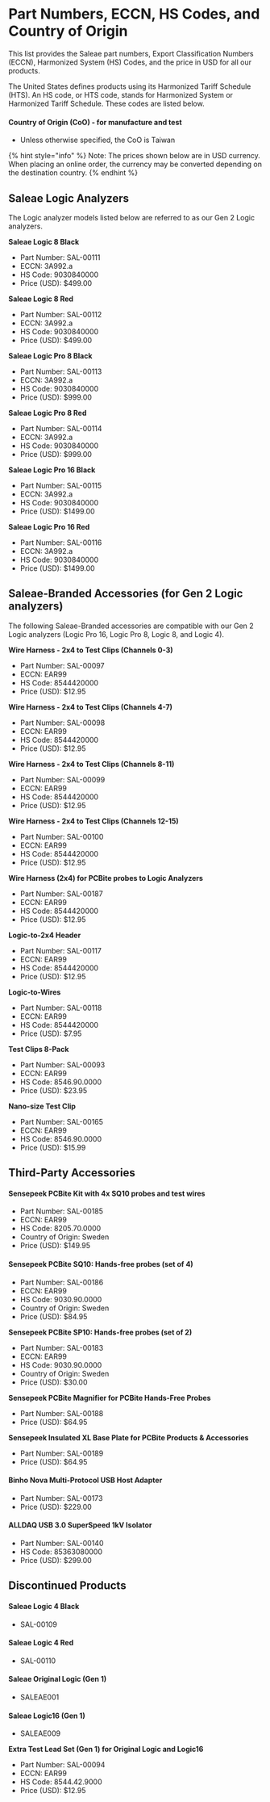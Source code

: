 # Part Numbers, ECCN, HS Codes, and Country of Origin

This list provides the Saleae part numbers, Export Classification Numbers (ECCN), Harmonized System (HS) Codes, and the price in USD for all our products.

The United States defines products using its Harmonized Tariff Schedule (HTS). An HS code, or HTS code, stands for Harmonized System or Harmonized Tariff Schedule. These codes are listed below.

#### Country of Origin (CoO) - for manufacture and test

* Unless otherwise specified, the CoO is Taiwan

{% hint style="info" %}
Note: The prices shown below are in USD currency. When placing an online order, the currency may be converted depending on the destination country.
{% endhint %}

## Saleae Logic Analyzers

The Logic analyzer models listed below are referred to as our Gen 2 Logic analyzers.

**Saleae Logic 8 Black**

* Part Number: SAL-00111
* ECCN: 3A992.a
* HS Code: 9030840000
* Price (USD): $499.00

**Saleae Logic 8 Red**

* Part Number: SAL-00112
* ECCN: 3A992.a
* HS Code: 9030840000
* Price (USD): $499.00&#x20;

**Saleae Logic Pro 8 Black**

* Part Number: SAL-00113
* ECCN: 3A992.a
* HS Code: 9030840000
* Price (USD): $999.00&#x20;

**Saleae Logic Pro 8 Red**

* Part Number: SAL-00114
* ECCN: 3A992.a
* HS Code: 9030840000
* Price (USD): $999.00&#x20;

**Saleae Logic Pro 16 Black**

* Part Number: SAL-00115
* ECCN: 3A992.a
* HS Code: 9030840000
* Price (USD): $1499.00&#x20;

**Saleae Logic Pro 16 Red**

* Part Number: SAL-00116
* ECCN: 3A992.a
* HS Code: 9030840000
* Price (USD): $1499.00

## Saleae-Branded Accessories (for Gen 2 Logic analyzers)

The following Saleae-Branded accessories are compatible with our Gen 2 Logic analyzers (Logic Pro 16, Logic Pro 8, Logic 8, and Logic 4).

**Wire Harness - 2x4 to Test Clips (Channels 0-3)**

* Part Number: SAL-00097
* ECCN: EAR99
* HS Code: 8544420000
* Price (USD): $12.95&#x20;

**Wire Harness - 2x4 to Test Clips (Channels 4-7)**

* Part Number: SAL-00098
* ECCN: EAR99
* HS Code: 8544420000
* Price (USD): $12.95&#x20;

**Wire Harness - 2x4 to Test Clips (Channels 8-11)**

* Part Number: SAL-00099
* ECCN: EAR99
* HS Code: 8544420000
* Price (USD): $12.95&#x20;

**Wire Harness - 2x4 to Test Clips (Channels 12-15)**

* Part Number: SAL-00100
* ECCN: EAR99
* HS Code: 8544420000
* Price (USD): $12.95&#x20;

**Wire Harness (2x4) for PCBite probes to Logic Analyzers**

* Part Number: SAL-00187
* ECCN: EAR99
* HS Code: 8544420000
* Price (USD): $12.95&#x20;

**Logic-to-2x4 Header**

* Part Number: SAL-00117
* ECCN: EAR99
* HS Code: 8544420000
* Price (USD): $12.95

**Logic-to-Wires**

* Part Number: SAL-00118
* ECCN: EAR99
* HS Code: 8544420000
* Price (USD): $7.95

**Test Clips 8-Pack**

* Part Number: SAL-00093
* ECCN: EAR99
* HS Code: 8546.90.0000
* Price (USD): $23.95&#x20;

**Nano-size Test Clip**

* Part Number: SAL-00165
* ECCN: EAR99
* HS Code: 8546.90.0000
* Price (USD): $15.99

## Third-Party Accessories

#### Sensepeek PCBite Kit with 4x SQ10 probes and test wires

* Part Number: SAL-00185
* ECCN: EAR99
* HS Code: 8205.70.0000
* Country of Origin: Sweden
* Price (USD): $149.95

#### **Sensepeek PCBite SQ10: Hands-free probes (set of 4)**

* Part Number: SAL-00186
* ECCN: EAR99
* HS Code: 9030.90.0000
* Country of Origin: Sweden
* Price (USD): $84.95

**Sensepeek PCBite SP10: Hands-free probes (set of 2)**

* Part Number: SAL-00183
* ECCN: EAR99
* HS Code: 9030.90.0000
* Country of Origin: Sweden
* Price (USD): $30.00

**Sensepeek PCBite Magnifier for PCBite Hands-Free Probes**

* Part Number: SAL-00188
* Price (USD): $64.95

**Sensepeek Insulated XL Base Plate for PCBite Products & Accessories**

* Part Number: SAL-00189
* Price (USD): $64.95

#### Binho Nova Multi-Protocol USB Host Adapter

* Part Number: SAL-00173
* Price (USD): $229.00

#### ALLDAQ USB 3.0 SuperSpeed 1kV Isolator

* Part Number: SAL-00140
* HS Code: 85363080000
* Price (USD): $299.00

## Discontinued Products

#### Saleae Logic 4 Black

* SAL-00109

#### **Saleae Logic 4** **Red**

* SAL-00110

#### **Saleae Original Logic (Gen 1)**

* SALEAE001

#### Saleae Logic16 (Gen 1)

* SALEAE009

**Extra Test Lead Set (Gen 1) for Original Logic and Logic16**

* Part Number: SAL-00094
* ECCN: EAR99
* HS Code: 8544.42.9000
* Price (USD): $12.95
